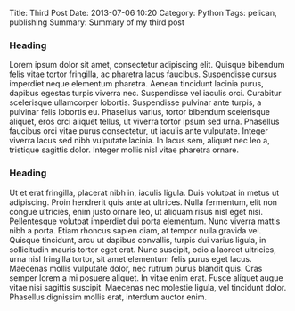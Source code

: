 Title: Third Post
Date: 2013-07-06 10:20
Category: Python
Tags: pelican, publishing
Summary: Summary of my third post

### Heading
Lorem ipsum dolor sit amet, consectetur adipiscing elit. Quisque bibendum felis vitae tortor fringilla, ac pharetra lacus faucibus. Suspendisse cursus imperdiet neque elementum pharetra. Aenean tincidunt lacinia purus, dapibus egestas turpis viverra nec. Suspendisse vel iaculis orci. Curabitur scelerisque ullamcorper lobortis. Suspendisse pulvinar ante turpis, a pulvinar felis lobortis eu. Phasellus varius, tortor bibendum scelerisque aliquet, eros orci aliquet tellus, ut viverra tortor ipsum sed urna. Phasellus faucibus orci vitae purus consectetur, ut iaculis ante vulputate. Integer viverra lacus sed nibh vulputate lacinia. In lacus sem, aliquet nec leo a, tristique sagittis dolor. Integer mollis nisl vitae pharetra ornare.

### Heading
Ut et erat fringilla, placerat nibh in, iaculis ligula. Duis volutpat in metus ut adipiscing. Proin hendrerit quis ante at ultrices. Nulla fermentum, elit non congue ultricies, enim justo ornare leo, ut aliquam risus nisl eget nisi. Pellentesque volutpat imperdiet dui porta elementum. Nunc viverra mattis nibh a porta. Etiam rhoncus sapien diam, at tempor nulla gravida vel. Quisque tincidunt, arcu ut dapibus convallis, turpis dui varius ligula, in sollicitudin mauris tortor eget erat. Nunc suscipit, odio a laoreet ultricies, urna nisl fringilla tortor, sit amet elementum felis purus eget lacus. Maecenas mollis vulputate dolor, nec rutrum purus blandit quis. Cras semper lorem a mi posuere aliquet. In vitae enim erat. Fusce aliquet augue vitae nisi sagittis suscipit. Maecenas nec molestie ligula, vel tincidunt dolor. Phasellus dignissim mollis erat, interdum auctor enim.
